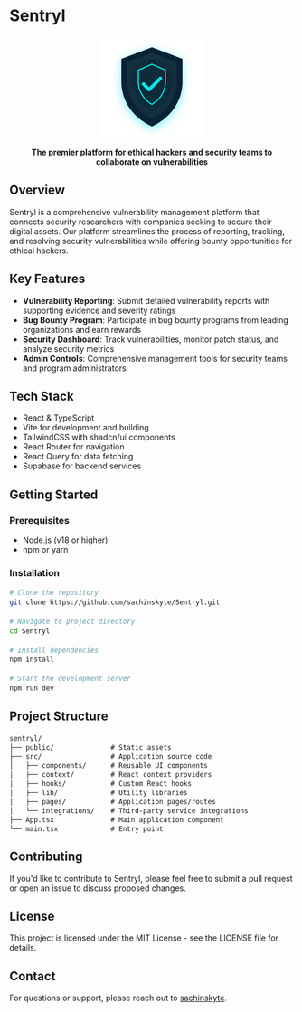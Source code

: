 # Sentryl

<div align="center">
  <img src="public/shield-logo.svg" alt="Sentryl Logo" width="180">
  <p><strong>The premier platform for ethical hackers and security teams to collaborate on vulnerabilities</strong></p>
</div>

## Overview

Sentryl is a comprehensive vulnerability management platform that connects security researchers with companies seeking to secure their digital assets. Our platform streamlines the process of reporting, tracking, and resolving security vulnerabilities while offering bounty opportunities for ethical hackers.

## Key Features

- **Vulnerability Reporting**: Submit detailed vulnerability reports with supporting evidence and severity ratings
- **Bug Bounty Program**: Participate in bug bounty programs from leading organizations and earn rewards
- **Security Dashboard**: Track vulnerabilities, monitor patch status, and analyze security metrics
- **Admin Controls**: Comprehensive management tools for security teams and program administrators

## Tech Stack

- React & TypeScript
- Vite for development and building
- TailwindCSS with shadcn/ui components
- React Router for navigation
- React Query for data fetching
- Supabase for backend services

## Getting Started

### Prerequisites

- Node.js (v18 or higher)
- npm or yarn

### Installation

```bash
# Clone the repository
git clone https://github.com/sachinskyte/Sentryl.git

# Navigate to project directory
cd Sentryl

# Install dependencies
npm install

# Start the development server
npm run dev
```

## Project Structure

```
sentryl/
├── public/              # Static assets
├── src/                 # Application source code
│   ├── components/      # Reusable UI components
│   ├── context/         # React context providers
│   ├── hooks/           # Custom React hooks
│   ├── lib/             # Utility libraries
│   ├── pages/           # Application pages/routes
│   └── integrations/    # Third-party service integrations
├── App.tsx              # Main application component
└── main.tsx             # Entry point
```

## Contributing

If you'd like to contribute to Sentryl, please feel free to submit a pull request or open an issue to discuss proposed changes.

## License

This project is licensed under the MIT License - see the LICENSE file for details.

## Contact

For questions or support, please reach out to [sachinskyte](https://github.com/sachinskyte).
